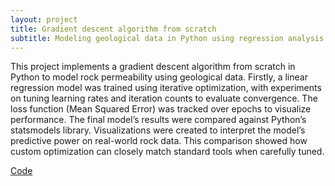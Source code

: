 ```yaml
---
layout: project
title: Gradient descent algorithm from scratch
subtitle: Modeling geological data in Python using regression analysis
---
```

This project implements a gradient descent algorithm from scratch in Python to model rock permeability using geological data. Firstly, a linear regression model was trained using iterative optimization, with experiments on tuning learning rates and iteration counts to evaluate convergence. The loss function (Mean Squared Error) was tracked over epochs to visualize performance. The final model’s results were compared against Python’s statsmodels library. Visualizations were created to interpret the model’s predictive power on real-world rock data. This comparison showed how custom optimization can closely match standard tools when carefully tuned. 

<a href="https://github.com/jaivardhanschauhan/MLprojects/blob/main/GradientDescent/Gradient_descent.ipynb" target="_blank" class="button">Code</a>
